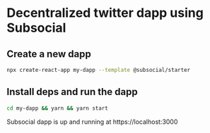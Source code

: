 # Decentralized twitter dapp using Subsocial

## Create a new dapp

```sh
npx create-react-app my-dapp --template @subsocial/starter
```

## Install deps and run the dapp

```sh
cd my-dapp && yarn && yarn start
```

Subsocial dapp is up and running at https://localhost:3000

